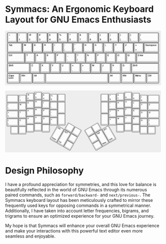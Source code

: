 # Symmacs: An Ergonomic Keyboard Layout for GNU Emacs Enthusiasts

![Standard Keyboard Layout](./symmacs-default.png)

![ErgoDoc Keyboard Layout](./symmacs-ergodox.png)

# Design Philosophy
I have a profound appreciation for symmetries, and this love for
balance is beautifully reflected in the world of GNU Emacs through its
numerous paired commands, such as `forward/backward-` and
`next/previous-`.  The Symmacs keyboard layout has been meticulously
crafted to mirror these frequently used keys for opposing commands in
a symmetrical manner.  Additionally, I have taken into account letter
frequencies, bigrams, and trigrams to ensure an optimized experience
for your GNU Emacs journey.

My hope is that Symmacs will enhance your overall GNU Emacs experience
and make your interactions with this powerful text editor even more
seamless and enjoyable.
